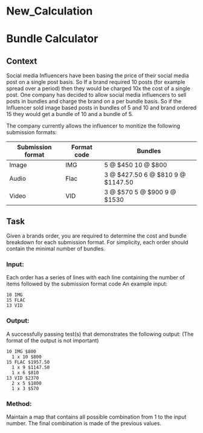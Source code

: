 # New_Calculation
# Bundle Calculator

## Context
Social media Influencers have been basing the price of their social media post on a single post basis. So If a brand required 10 posts (for example spread over a period) then they would be charged 10x the cost of a single post. One company has decided to allow social media influencers to sell posts in bundles and charge the brand on a per bundle basis. So if the Influencer sold image based posts in bundles of 5 and 10 and brand ordered 15 they would get a bundle of 10 and a bundle of 5.

The company currently allows the influencer to monitize the following submission formats:

Submission format | Format code | Bundles
----------------- | ----------- | -------
Image | IMG | 5 @ $450 10 @ $800
Audio | Flac | 3 @ $427.50 6 @ $810 9 @ $1147.50
Video | VID | 3 @ $570 5 @ $900 9 @ $1530

## Task

Given a brands order, you are required to determine the cost and bundle breakdown for each submission format. For simplicity, each order should contain the minimal number of bundles.

### Input:
Each order has a series of lines with each line containing the number of items followed by the submission format code
An example input:
```
10 IMG
15 FLAC
13 VID
```

### Output:
A successfully passing test(s) that demonstrates the following output: (The format of the output is not important)
```
10 IMG $800
  1 x 10 $800
15 FLAC $1957.50
  1 x 9 $1147.50
  1 x 6 $810
13 VID $2370
  2 x 5 $1800
  1 x 3 $570
 ```
 
### Method:
 Maintain a map that contains all possible combination from 1 to the input number.
 The final combination is made of the previous values.
